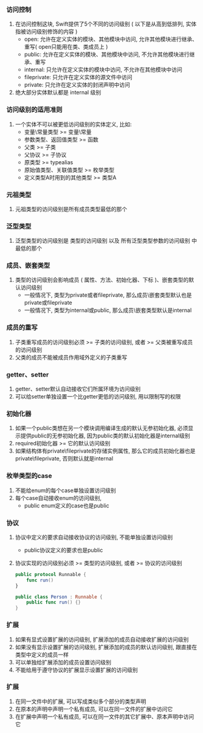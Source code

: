 ### 访问控制

1. 在访问控制这块, Swift提供了5个不同的访问级别 ( 以下是从高到低排列, 实体指被访问级别修饰的内容 )
   - open: 允许在定义实体的模块、其他模块中访问, 允许其他模块进行继承、重写( open只能用在类、类成员上 )
   - public: 允许在定义实体的模块、其他模块中访问, 不允许其他模块进行继承、重写
   - internal: 只允许在定义实体的模块中访问, 不允许在其他模块中访问
   - fileprivate: 只允许在定义实体的源文件中访问
   - private: 只允许在定义实体的封闭声明中访问
2. 绝大部分实体默认都是 internal 级别

### 访问级别的适用准则

1. 一个实体不可以被更低访问级别的实体定义, 比如:
   - 变量\常量类型 >= 变量\常量
   - 参数类型、返回值类型 >= 函数
   - 父类 >= 子类
   - 父协议 >= 子协议
   - 原类型 >= typealias
   - 原始值类型、关联值类型 >= 枚举类型
   - 定义类型A时用到的其他类型 >= 类型A

### 元祖类型

1. 元祖类型的访问级别是所有成员类型最低的那个

### 泛型类型

1. 泛型类型的访问级别是 类型的访问级别 以及 所有泛型类型参数的访问级别  中最低的那个

### 成员、嵌套类型

1. 类型的访问级别会影响成员 ( 属性、方法、初始化器、下标 )、嵌套类型的默认访问级别
   - 一般情况下, 类型为private或者fileprivate, 那么成员\嵌套类型默认也是private或fileprivate
   - 一般情况下, 类型为internal或public, 那么成员\嵌套类型默认是internal

### 成员的重写

1. 子类重写成员的访问级别必须 >= 子类的访问级别, 或者 >= 父类被重写成员的访问级别
2. 父类的成员不能被成员作用域外定义的子类重写

### getter、setter

1. getter、setter默认自动接收它们所属环境为访问级别
2. 可以给setter单独设置一个比getter更低的访问级别, 用以限制写的权限

### 初始化器

1. 如果一个public类想在另一个模块调用编译生成的默认无参初始化器, 必须显示提供public的无参初始化器, 因为public类的默认初始化器是internal级别
2. required初始化器 >= 它的默认访问级别
3. 如果结构体有private\fileprivate的存储实例属性, 那么它的成员初始化器也是private\fileprivate, 否则默认就是internal

### 枚举类型的case

1. 不能给enum的每个case单独设置访问级别
2. 每个case自动接收enum的访问级别,
   - public enum定义的case也是public

### 协议

1. 协议中定义的要求自动接收协议的访问级别, 不能单独设置访问级别

   - public协议定义的要求也是public

2. 协议实现的访问级别必须 >= 类型的访问级别, 或者 >= 协议的访问级别

   ```swift
   public protocol Runnable {
       func run()
   }
   
   public class Person : Runnable {
       public func run() {}
   }
   ```

### 扩展

1. 如果有显式设置扩展的访问级别, 扩展添加的成员自动接收扩展的访问级别
2. 如果没有显示设置扩展的访问级别, 扩展添加的成员的默认访问级别, 跟直接在类型中定义的成员一样
3. 可以单独给扩展添加的成员设置访问级别
4. 不能给用于遵守协议的扩展显示设置扩展的访问级别

### 扩展

1. 在同一文件中的扩展, 可以写成类似多个部分的类型声明
2. 在原本的声明中声明一个私有成员, 可以在同一文件的扩展中访问它
3. 在扩展中声明一个私有成员, 可以在同一文件的其它扩展中、原本声明中访问它